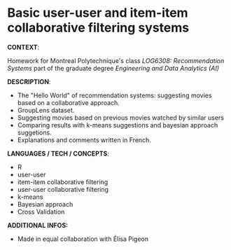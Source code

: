 # Basic user-user and item-item collaborative filtering systems


**CONTEXT**:

Homework for Montreal Polytechnique's class *LOG6308: Recommendation Systems* part of the graduate degree *Engineering and Data Analytics (AI)*

**DESCRIPTION**:

- The "Hello World" of recommendation systems: suggesting movies based on a collaborative approach.
- GroupLens dataset.
- Suggesting movies based on previous movies watched by similar users
- Comparing results with k-means suggestions and bayesian approach suggetions.
- Explanations and comments written in French.

**LANGUAGES / TECH / CONCEPTS**: 
- R
- user-user
- item-item collaborative filtering
- user-user collaborative filtering
- k-means
- Bayesian approach
- Cross Validation

**ADDITIONAL INFOS:**
- Made in equal collaboration with Élisa Pigeon

